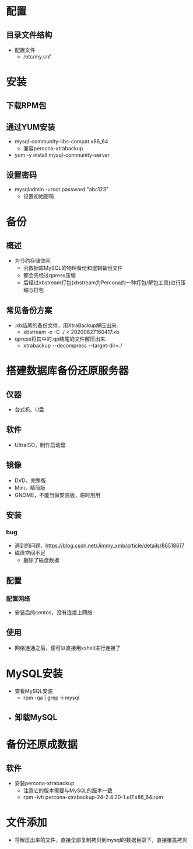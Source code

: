 # 配置
## 目录文件结构
- 配置文件
	- /etc/my.cnf


# 安装
## 下载RPM包


## 通过YUM安装
- mysql-community-libs-compat.x86_64
	- 兼容percona-xtrabackup
- yum -y install mysql-community-server


## 设置密码
- mysqladmin -uroot password "abc123"
	- 设置初始密码

# 备份
## 概述
- 为节约存储空间
	- 云数据库MySQL的物理备份和逻辑备份文件
	- 都会先经过qpress压缩
	- 后经过xbstream打包(xbstream为Percona的一种打包/解包工具)进行压缩与打包

## 常见备份方案
- .xb结尾的备份文件，用XtraBackup解压出来.
	- xbstream -x -C ./ < 20200827160417.xb
- qpress将其中的.qp结尾的文件解压出来.
	- xtrabackup --decompress --target-dir=./	

# 搭建数据库备份还原服务器
## 仪器
- 台式机、U盘

## 软件
- UltraISO，制作启动盘

## 镜像
- DVD，完整版
- Mini，精简版
- GNOME，不能当做安装版，临时用用

## 安装
### bug
- 遇到的问题，https://blog.csdn.net/Jimmy_xmb/article/details/86518617
- 磁盘空间不足
	- 删除了磁盘数据

## 配置
### 配置网络
- 安装后的centos，没有连接上网络

## 使用
- 网络连通之后，便可以直接用xshell进行连接了

# MySQL安装
- 查看MySQL安装
	- rpm -qa | grep -i mysql
- 卸载MySQL
	- 
	

# 备份还原成数据
## 软件
- 安装percona-xtrabackup
	- 注意它的版本需要与MySQL的版本一致
	- rpm -ivh percona-xtrabackup-24-2.4.20-1.el7.x86_64.rpm

# 文件添加
- 将解压出来的文件，直接全部复制拷贝到mysql的数据目录下，直接覆盖拷贝